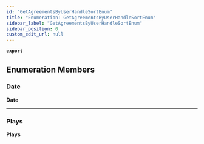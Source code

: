 ```yaml
---
id: "GetAgreementsByUserHandleSortEnum"
title: "Enumeration: GetAgreementsByUserHandleSortEnum"
sidebar_label: "GetAgreementsByUserHandleSortEnum"
sidebar_position: 0
custom_edit_url: null
---
```


**`export`**

## Enumeration Members

### Date

 **Date**

___

### Plays

 **Plays**
